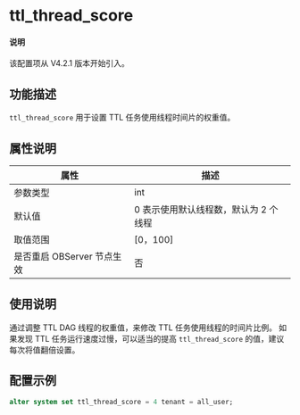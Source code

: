 # ttl_thread_score

<main id="notice" type='explain'>
  <h4>说明</h4>
  <p>该配置项从 V4.2.1 版本开始引入。</p>
</main>

## 功能描述

`ttl_thread_score` 用于设置 TTL 任务使用线程时间片的权重值。

## 属性说明

| **属性** | **描述** |
| --- | --- |
| 参数类型 | int |
| 默认值 | 0 表示使用默认线程数，默认为 2 个线程|
| 取值范围 |[0，100] |
| 是否重启 OBServer 节点生效 | 否 |

## 使用说明

通过调整 TTL DAG 线程的权重值，来修改 TTL 任务使用线程的时间片比例。
如果发现 TTL 任务运行速度过慢，可以适当的提高 `ttl_thread_score` 的值，建议每次将值翻倍设置。

## 配置示例

  ```sql
  alter system set ttl_thread_score = 4 tenant = all_user;
  ```
